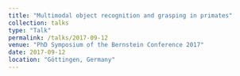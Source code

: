 ```yaml
---
title: "Multimodal object recognition and grasping in primates"
collection: talks
type: "Talk"
permalink: /talks/2017-09-12
venue: "PhD Symposium of the Bernstein Conference 2017"
date: 2017-09-12
location: "Göttingen, Germany"
---
```

